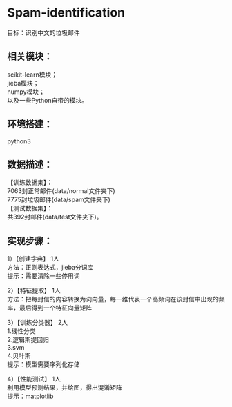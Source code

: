 # Spam-identification
目标：识别中文的垃圾邮件
  
相关模块： 
----------------  
scikit-learn模块；  
jieba模块；  
numpy模块；  
以及一些Python自带的模块。  
  
环境搭建：  
----------------
python3   
   
数据描述：  
----------------
【训练数据集】：  
7063封正常邮件(data/normal文件夹下)   
7775封垃圾邮件(data/spam文件夹下)   
【测试数据集】：  
共392封邮件(data/test文件夹下)。  
  
实现步骤：  
----------------
1）【创建字典】 1人     
方法：正则表达式，jieba分词库  
提示：需要清除一些停用词  
  
2）【特征提取】 1人    
方法：把每封信的内容转换为词向量，每一维代表一个高频词在该封信中出现的频率，最后得到一个特征向量矩阵  
  
3）【训练分类器】 2人    
1.线性分类  
2.逻辑斯提回归  
3.svm  
4.贝叶斯  
提示：模型需要序列化存储  
  
4）【性能测试】 1人  
利用模型预测结果，并绘图，得出混淆矩阵   
提示：matplotlib  


